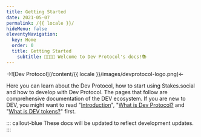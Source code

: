 ```yaml
---
title: Getting Started
date: 2021-05-07
permalink: /{{ locale }}/
hideMenu: false
eleventyNavigation:
  key: Home
  order: 0
  title: Getting Started
	subtitle: 🧑‍💻👩‍💻 Welcome to Dev Protocol's docs!📚
---
```


->![Dev Protocol](/content/{{ locale }}/images/devprotocol-logo.png)<-

Here you can learn about the Dev Protocol, how to start using Stakes.social and how to develop with Dev Protocol.
The pages that follow are comprehensive documentation of the DEV ecosystem.
If you are new to DEV, you might want to read "[Introduction](introduction)", "[What is Dev Protocol?](introduction/what-is-devprotocol) and "[What is DEV tokens?](introduction/devtoken)" first.

::: callout-blue
These docs will be updated to reflect development updates.
:::

